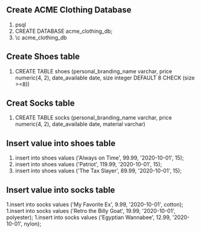 ## Create ACME Clothing Database

1. psql
1. CREATE DATABASE acme_clothing_db;
1. \c acme_clothing_db

## Create Shoes table

1. CREATE TABLE shoes (personal_branding_name varchar, price numeric(4, 2), date_available date, size integer DEFAULT 8 CHECK (size >=8))

## Creat Socks table

1.  CREATE TABLE socks (personal_branding_name varchar, price numeric(4, 2), date_available date, material varchar)

## Insert value into shoes table

1. insert into shoes values
   ('Always on Time', 99.99, '2020-10-01', 15);
1. insert into shoes values
   ('Patriot', 119.99, '2020-10-01', 15);
1. insert into shoes values
   ('The Tax Slayer', 89.99, '2020-10-01', 15);

## Insert value into socks table

1.insert into socks values
('My Favorite Ex', 9.99, '2020-10-01', cotton);
1.insert into socks values
('Retro the Billy Goat', 19.99, '2020-10-01', polyester);
1.insert into socks values
('Egyptian Wannabee', 12.99, '2020-10-01', nylon);
